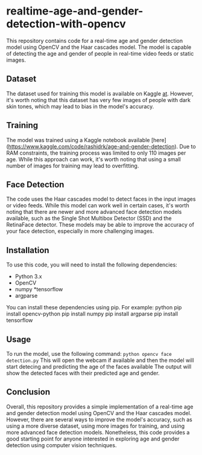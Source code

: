 # realtime-age-and-gender-detection-with-opencv

This repository contains code for a real-time age and gender detection model using OpenCV and the Haar cascades model. The model is capable of detecting the age and gender of people in real-time video feeds or static images.

## Dataset
The dataset used for training this model is available on Kaggle [at](https://www.kaggle.com/datasets/shanmukh05/agedetection). However, it's worth noting that this dataset has very few images of people with dark skin tones, which may lead to bias in the model's accuracy.

## Training

The model was trained using a Kaggle notebook available [here] (https://www.kaggle.com/code/rashidrk/age-and-gender-detection). Due to RAM constraints, the training process was limited to only 110 images per age. While this approach can work, it's worth noting that using a small number of images for training may lead to overfitting.

## Face Detection

The code uses the Haar cascades model to detect faces in the input images or video feeds. While this model can work well in certain cases, it's worth noting that there are newer and more advanced face detection models available, such as the Single Shot Multibox Detector (SSD) and the RetinaFace detector. These models may be able to improve the accuracy of your face detection, especially in more challenging images.

## Installation

To use this code, you will need to install the following dependencies:

* Python 3.x
* OpenCV
* numpy
*tensorflow
* argparse

You can install these dependencies using pip. For example:
python
pip install opencv-python
pip install numpy
pip install argparse
pip install tensorflow

## Usage

To run the model, use the following command:
`python opencv face detection.py`
This will open the webcam if available and then the model will start detecing and predicting the age of the faces available
The output will show the detected faces with their predicted age and gender.

## Conclusion

Overall, this repository provides a simple implementation of a real-time age and gender detection model using OpenCV and the Haar cascades model. However, there are several ways to improve the model's accuracy, such as using a more diverse dataset, using more images for training, and using more advanced face detection models. Nonetheless, this code provides a good starting point for anyone interested in exploring age and gender detection using computer vision techniques.
